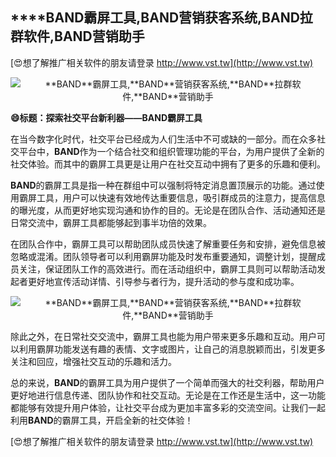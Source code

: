 ## ****BAND**霸屏工具,**BAND**营销获客系统,**BAND**拉群软件,**BAND**营销助手**

[😍想了解推广相关软件的朋友请登录 http://www.vst.tw](http://www.vst.tw)

 <center><img src="https://vst.tw/MP4/tuiguang/png/5.png" alt="**BAND**霸屏工具,**BAND**营销获客系统,**BAND**拉群软件,**BAND**营销助手"></center>

**😄标题：探索社交平台新利器——**BAND**霸屏工具**

在当今数字化时代，社交平台已经成为人们生活中不可或缺的一部分。而在众多社交平台中，**BAND**作为一个结合社交和组织管理功能的平台，为用户提供了全新的社交体验。而其中的霸屏工具更是让用户在社交互动中拥有了更多的乐趣和便利。

**BAND**的霸屏工具是指一种在群组中可以强制将特定消息置顶展示的功能。通过使用霸屏工具，用户可以快速有效地传达重要信息，吸引群成员的注意力，提高信息的曝光度，从而更好地实现沟通和协作的目的。无论是在团队合作、活动通知还是日常交流中，霸屏工具都能够起到事半功倍的效果。

在团队合作中，霸屏工具可以帮助团队成员快速了解重要任务和安排，避免信息被忽略或混淆。团队领导者可以利用霸屏功能及时发布重要通知，调整计划，提醒成员关注，保证团队工作的高效进行。而在活动组织中，霸屏工具则可以帮助活动发起者更好地宣传活动详情、引导参与者行为，提升活动的参与度和成功率。

 <center><img src="https://vst.tw/MP4/tuiguang/png/4.png" alt="**BAND**霸屏工具,**BAND**营销获客系统,**BAND**拉群软件,**BAND**营销助手"></center>

除此之外，在日常社交交流中，霸屏工具也能为用户带来更多乐趣和互动。用户可以利用霸屏功能发送有趣的表情、文字或图片，让自己的消息脱颖而出，引发更多关注和回应，增强社交互动的乐趣和活力。

总的来说，**BAND**的霸屏工具为用户提供了一个简单而强大的社交利器，帮助用户更好地进行信息传递、团队协作和社交互动。无论是在工作还是生活中，这一功能都能够有效提升用户体验，让社交平台成为更加丰富多彩的交流空间。让我们一起利用**BAND**的霸屏工具，开启全新的社交体验！

[😍想了解推广相关软件的朋友请登录 http://www.vst.tw](http://www.vst.tw)



